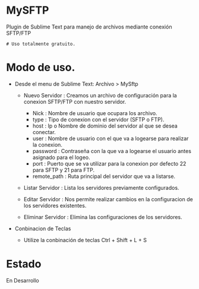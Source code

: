 # MySFTP
Plugin de Sublime Text para manejo de archivos mediante conexión SFTP/FTP
    
    # Uso totalmente gratuito.

# Modo de uso.

- Desde el menu de Sublime Text: Archivo > MySftp
    - Nuevo Servidor : Creamos un archivo de configuración para la conexion SFTP/FTP con nuestro servidor.
        - Nick : Nombre de usuario que ocupara los archivo.
        - type : Tipo de conexion con el servidor (SFTP o FTP).
        - host : Ip o Nombre de dominio del servidor al que se desea conectar.
        - user : Nombre de usuario con el que va a logearse para realizar la conexion.
        - password : Contraseña con la que va a logearse el usuario antes asignado para el logeo.
        - port : Puerto que se va utilizar para la conexion por defecto 22 para SFTP y 21 para FTP.
        - remote_path : Ruta principal del servidor que va a listarse.

    - Listar Servidor : Lista los servidores previamente configurados. 
    - Editar Servidor : Nos permite realizar cambios en la configuracion de los servidores existentes.
    - Eliminar Servidor : Elimina las configuraciones de los servidores.

- Conbinacion de Teclas
    - Utilize la conbinación de teclas Ctrl + Shift + L + S

# Estado
En Desarrollo
